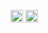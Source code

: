 <img height=20 src="https://raw.githubusercontent.com/caiogondim/javascript-server-side-logos/master/node.js/standard/454x128.png"> <img height=20 src="https://raw.githubusercontent.com/caiogondim/javascript-server-side-logos/master/node.js/standard/454x128.png">
